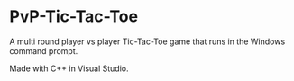 # PvP-Tic-Tac-Toe
A multi round player vs player Tic-Tac-Toe game that runs in the Windows command prompt.

Made with C++ in Visual Studio.
